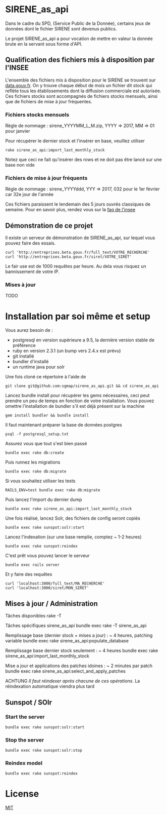 # SIRENE_as_api

Dans le cadre du SPD, (Service Public de la Donnée), certains jeux de données
dont le fichier SIRENE sont devenus publics.

Le projet SIRENE_as_api a pour vocation de mettre en valeur la donnée brute en
la servant sous forme d'API.

## Qualification des fichiers mis à disposition par l'INSEE

L'ensemble des fichiers mis à disposition pour le SIRENE se trouvent sur
[data.gouv.fr](http://files.data.gouv.fr/sirene). On y trouve chaque début de
mois un fichier dit stock qui reflète tous les établissements dont la diffusion commerciale
est autorisée. Ces fichiers stocks sont accompagnés de fichiers stocks mensuels,
ainsi que de fichiers de mise à jour fréquentes.

### Fichiers stocks mensuels

Règle de nommage : sirene_YYYYMM_L_M.zip, YYYY => 2017, MM => 01 pour janvier

Pour récupérer le dernier stock et l'insérer en base, veuillez utiliser

    rake sirene_as_api:import_last_monthly_stock

Notez que ceci ne fait qu'insérer des rows et ne doit pas être lancé sur une
base non vide

### Fichiers de mise à jour fréquents

Règle de nommage : sirene_YYYYddd, YYY => 2017, 032 pour le 1er février car 32e
jour de l'année

Ces fichiers paraissent le lendemain des 5 jours ouvrés classiques de semaine.
Pour en savoir plus, rendez vous sur la [faq de l'insee](https://www.sirene.fr/sirene/public/faq?sirene_locale=fr)


## Démonstration de ce projet

Il existe un serveur de démonstration de SIRENE_as_api, sur lequel vous pouvez
faire des essais.

    curl 'http://entreprises.beta.gouv.fr/full_text/VOTRE_RECHERCHE'
    curl 'http://entreprises.beta.gouv.fr/siret/VOTRE_SIRET'

Le fair use est de 1000 requêtes par heure. Au dela vous risquez un bannissement
de votre IP.

### Mises à jour

TODO

# Installation par soi même et setup

Vous aurez besoin de :
* postgresql en version supérieure a 9.5, la dernière version stable de
  préférence
* ruby en version 2.3.1 (un bump vers 2.4.x est prévu)
* git installé
* bundler d'installé
* un runtime java pour solr

Une fois cloné ce répertoire à l'aide de

    git clone git@github.com:sgmap/sirene_as_api.git && cd sirene_as_api

Lancez bundle install pour récupérer les gems nécessaires, ceci peut prendre un
peu de temps en fonction de votre installation. Vous pouvez omettre l'installation de
bundler s'il est déjà présent sur la machine

    gem install bundler && bundle install

Il faut maintenant préparer la base de données postgres

    psql -f postgresql_setup.txt

Assurez vous que tout s'est bien passé

    bundle exec rake db:create

Puis runnez les migrations

    bundle exec rake db:migrate

Si vous souhaitez utiliser les tests

    RAILS_ENV=test bundle exec rake db:migrate

Puis lancez l'import du dernier dump

    bundle exec rake sirene_as_api:import_last_monthly_stock

Une fois réalisé, lancez Solr, des fichiers de config seront copiés

    bundle exec rake sunspot:solr:start

Lancez l'indexation (sur une base remplie, comptez ~ 1-2 heures)

    bundle exec rake sunspot:reindex

C'est prêt vous pouvez lancer le serveur

    bundle exec rails server

Et y faire des requêtes

    curl 'localhost:3000/full_text/MA_RECHERCHE'
    curl 'localhost:3000/siret/MON_SIRET'

## Mises à jour / Administration

Tâches disponibles
    rake -T

Tâches spécifiques sirene_as_api
    bundle exec rake -T sirene_as_api

Remplissage base (dernier stock + mises a jour) : ~ 4 heures, patching variable
    bundle exec rake sirene_as_api:populate_database

Remplissage base dernier stock seulement : ~ 4 heures
    bundle exec rake sirene_as_api:import_last_monthly_stock

Mise a jour et applications des patches idoines : ~ 2 minutes par patch
    bundle exec rake sirene_as_api:select_and_apply_patches

ACHTUNG *Il faut réindexer après chacune de ces opérations*. La réindexation
automatique viendra plus tard

## Sunspot / SOlr

### Start the server
    bundle exec rake sunspot:solr:start

### Stop the server
    bundle exec rake sunspot:solr:stop

### Reindex model
    bundle exec rake sunspot:reindex

# License

[MIT](https://fr.wikipedia.org/wiki/Licence_MIT)
